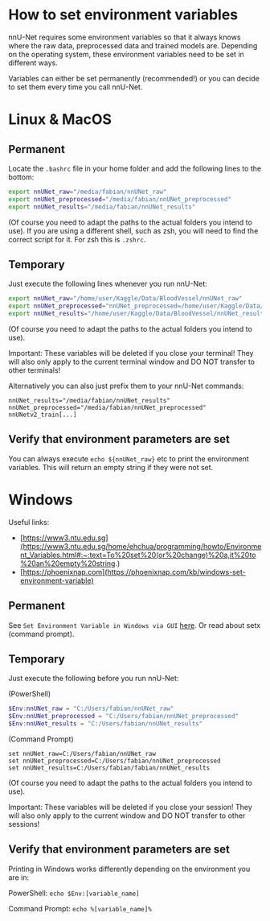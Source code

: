 # How to set environment variables

nnU-Net requires some environment variables so that it always knows where the raw data, preprocessed data and trained 
models are. Depending on the operating system, these environment variables need to be set in different ways.

Variables can either be set permanently (recommended!) or you can decide to set them every time you call nnU-Net. 

# Linux & MacOS

## Permanent
Locate the `.bashrc` file in your home folder and add the following lines to the bottom:

```bash
export nnUNet_raw="/media/fabian/nnUNet_raw"
export nnUNet_preprocessed="/media/fabian/nnUNet_preprocessed"
export nnUNet_results="/media/fabian/nnUNet_results"
```

(Of course you need to adapt the paths to the actual folders you intend to use).
If you are using a different shell, such as zsh, you will need to find the correct script for it. For zsh this is `.zshrc`.

## Temporary
Just execute the following lines whenever you run nnU-Net:
```bash
export nnUNet_raw="/home/user/Kaggle/Data/BloodVessel/nnUNet_raw"
export nnUNet_preprocessed="nnUNet_preprocessed=/home/user/Kaggle/Data/BloodVessel/nnUNet_preprocessed"
export nnUNet_results="/home/user/Kaggle/Data/BloodVessel/nnUNet_results"
```
(Of course you need to adapt the paths to the actual folders you intend to use).

Important: These variables will be deleted if you close your terminal! They will also only apply to the current 
terminal window and DO NOT transfer to other terminals!

Alternatively you can also just prefix them to your nnU-Net commands:

`nnUNet_results="/media/fabian/nnUNet_results" nnUNet_preprocessed="/media/fabian/nnUNet_preprocessed" nnUNetv2_train[...]`

## Verify that environment parameters are set
You can always execute `echo ${nnUNet_raw}` etc to print the environment variables. This will return an empty string if 
they were not set.

# Windows
Useful links:
- [https://www3.ntu.edu.sg](https://www3.ntu.edu.sg/home/ehchua/programming/howto/Environment_Variables.html#:~:text=To%20set%20(or%20change)%20a,it%20to%20an%20empty%20string.)
- [https://phoenixnap.com](https://phoenixnap.com/kb/windows-set-environment-variable)

## Permanent
See `Set Environment Variable in Windows via GUI` [here](https://phoenixnap.com/kb/windows-set-environment-variable). 
Or read about setx (command prompt).

## Temporary
Just execute the following before you run nnU-Net:

(PowerShell)
```PowerShell
$Env:nnUNet_raw = "C:/Users/fabian/nnUNet_raw"
$Env:nnUNet_preprocessed = "C:/Users/fabian/nnUNet_preprocessed"
$Env:nnUNet_results = "C:/Users/fabian/nnUNet_results"
```

(Command Prompt)
```Command Prompt
set nnUNet_raw=C:/Users/fabian/nnUNet_raw
set nnUNet_preprocessed=C:/Users/fabian/nnUNet_preprocessed
set nnUNet_results=C:/Users/fabian/fabian/nnUNet_results
```

(Of course you need to adapt the paths to the actual folders you intend to use).

Important: These variables will be deleted if you close your session! They will also only apply to the current 
window and DO NOT transfer to other sessions!

## Verify that environment parameters are set
Printing in Windows works differently depending on the environment you are in:

PowerShell: `echo $Env:[variable_name]`

Command Prompt: `echo %[variable_name]%`
